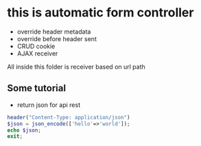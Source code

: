 # this is automatic form controller

- override header metadata
- override before header sent
- CRUD cookie
- AJAX receiver

<p>
All inside this folder is receiver based on url path
</p>

## Some tutorial

- return json for api rest
```php
header("Content-Type: application/json")
$json = json_encode(['hello'=>'world']);
echo $json;
exit;
```